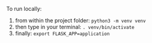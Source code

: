 To run locally:
1. from within the project folder:
    `python3 -m venv venv`
2. then type in your terminal:
    `. venv/bin/activate`
3. finally:
    `export FLASK_APP=application`

